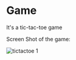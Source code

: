 # Game
It's a tic-tac-toe game 

Screen Shot of the game:

![tictactoe 1](https://user-images.githubusercontent.com/75496879/102001377-ccf59a00-3cbf-11eb-8714-461af3547b6e.png)


